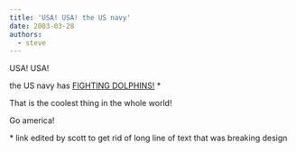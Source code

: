 ```yaml
---
title: 'USA! USA! the US navy'
date: 2003-03-28
authors:
  - steve
---
```


USA! USA!

the US navy has [FIGHTING DOLPHINS!](http://i.cnn.net/cnn/interactive/world/0303/gallery.iraq.war.0328/warfare.03.ap.jpg) \*

That is the coolest thing in the whole world!

Go america!

\* link edited by scott to get rid of long line of text that was breaking design
